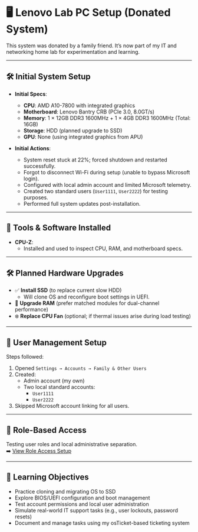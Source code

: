 # 🖥️ Lenovo Lab PC Setup (Donated System)

This system was donated by a family friend. It’s now part of my IT and networking home lab for experimentation and learning.

---

## 🛠️ Initial System Setup

- **Initial Specs**:
  - **CPU**: AMD A10-7800 with integrated graphics
  - **Motherboard**: Lenovo Bantry CRB (PCIe 3.0, 8.0GT/s)
  - **Memory**: 1 × 12GB DDR3 1600MHz + 1 × 4GB DDR3 1600MHz (Total: 16GB)
  - **Storage**: HDD (planned upgrade to SSD)
  - **GPU**: None (using integrated graphics from APU)

- **Initial Actions**:
  - System reset stuck at 22%; forced shutdown and restarted successfully.
  - Forgot to disconnect Wi-Fi during setup (unable to bypass Microsoft login).
  - Configured with local admin account and limited Microsoft telemetry.
  - Created two standard users (`User1111`, `User2222`) for testing purposes.
  - Performed full system updates post-installation.

---

## 🔧 Tools & Software Installed

- **CPU-Z**:
  - Installed and used to inspect CPU, RAM, and motherboard specs.

---

## 🛠️ Planned Hardware Upgrades

- ✅ **Install SSD** (to replace current slow HDD)
  - Will clone OS and reconfigure boot settings in UEFI.
- 🧠 **Upgrade RAM** (prefer matched modules for dual-channel performance)
- ❄️ **Replace CPU Fan** (optional; if thermal issues arise during load testing)

---

## 👤 User Management Setup

Steps followed:

1. Opened `Settings → Accounts → Family & Other Users`
2. Created:
   - Admin account (my own)
   - Two local standard accounts:
     - `User1111`
     - `User2222`
3. Skipped Microsoft account linking for all users.

---

## 🔐 Role-Based Access

Testing user roles and local administrative separation.  
➡️ [View Role Access Setup](./roleaccess.md)

---

## 🧪 Learning Objectives

- Practice cloning and migrating OS to SSD  
- Explore BIOS/UEFI configuration and boot management  
- Test account permissions and local user administration  
- Simulate real-world IT support tasks (e.g., user lockouts, password resets)  
- Document and manage tasks using my osTicket-based ticketing system  

